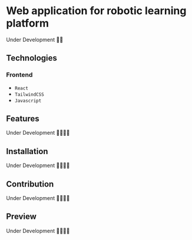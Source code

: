 # Web application for robotic learning platform
Under Development 🥀🥀

## Technologies

### Frontend
- ``React``
- ``TailwindCSS``
- ``Javascript``


## Features
Under Development 🥀🥀🥀🥀

## Installation
Under Development 🥀🥀🥀🥀

## Contribution
Under Development 🥀🥀🥀🥀

## Preview
Under Development 🥀🥀🥀🥀
